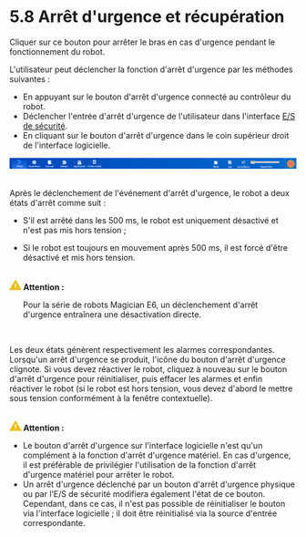 # 5.8 Arrêt d'urgence et récupération

Cliquer sur ce bouton pour arrêter le bras en cas d'urgence pendant le fonctionnement du robot.

L'utilisateur peut déclencher la fonction d'arrêt d'urgence par les méthodes suivantes :

- En appuyant sur le bouton d'arrêt d'urgence connecté au contrôleur du robot.
- Déclencher l'entrée d'arrêt d'urgence de l'utilisateur dans l'interface [E/S de sécurité](../monitoring/io_monitor_safe_io.md).
- En cliquant sur le bouton d'arrêt d'urgence dans le coin supérieur droit de l'interface logicielle.

<div align=center><img src="image/estop.png" /></div>

<br/>

Après le déclenchement de l'événement d'arrêt d'urgence, le robot a deux états d'arrêt comme suit :

- S'il est arrêté dans les 500 ms, le robot est uniquement désactivé et n'est pas mis hors tension ;

- Si le robot est toujours en mouvement après 500 ms, il est forcé d'être désactivé et mis hors tension.

<br/>

<div class="caution2"><img src="../image/caution.png" height="18" /><b> Attention : </b><div><ul>
    Pour la série de robots Magician E6, un déclenchement d'arrêt d'urgence entraînera une désactivation directe.
    </ul>
    </div></div>

<br/>

Les deux états génèrent respectivement les alarmes correspondantes.
Lorsqu'un arrêt d'urgence se produit, l'icône du bouton d'arrêt d'urgence clignote. Si vous devez réactiver le robot, cliquez à nouveau sur le bouton d'arrêt d'urgence pour réinitialiser, puis effacer les alarmes et enfin réactiver le robot (si le robot est hors tension, vous devez d'abord le mettre sous tension conformément à la fenêtre contextuelle).

<br/>

<div class="caution2"><img src="../image/caution.png" height="18" /><b> Attention : </b><div><ul>
    <li>Le bouton d'arrêt d'urgence sur l'interface logicielle n'est qu'un complément à la fonction d'arrêt d'urgence matériel. En cas d'urgence, il est préférable de privilégier l'utilisation de la fonction d'arrêt d'urgence matériel pour arrêter le robot. </li>
    <li>Un arrêt d'urgence déclenché par un bouton d'arrêt d'urgence physique ou par l’E/S de sécurité modifiera également l'état de ce bouton. Cependant, dans ce cas, il n'est pas possible de réinitialiser le bouton via l'interface logicielle ; il doit être réinitialisé via la source d'entrée correspondante. </li>
    </ul>
    </div></div>
